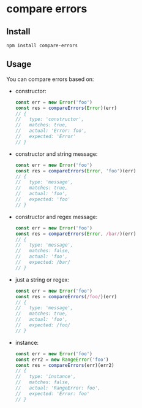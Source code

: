 # compare errors

## Install

```
npm install compare-errors
```

## Usage

You can compare errors based on:

- constructor:

  ```javascript
  const err = new Error('foo')
  const res = compareErrors(Error)(err)
  // {
  //   type: 'constructor',
  //   matches: true,
  //   actual: 'Error: foo',
  //   expected: 'Error'
  // }
  ```
- constructor and string message:

  ```javascript
  const err = new Error('foo')
  const res = compareErrors(Error, 'foo')(err)
  // {
  //   type: 'message',
  //   matches: true,
  //   actual: 'foo',
  //   expected: 'foo'
  // }
  ```
- constructor and regex message:

  ```javascript
  const err = new Error('foo')
  const res = compareErrors(Error, /bar/)(err)
  // {
  //   type: 'message',
  //   matches: false,
  //   actual: 'foo',
  //   expected: /bar/
  // }
  ```
- just a string or regex:

  ```javascript
  const err = new Error('foo')
  const res = compareErrors(/foo/)(err)
  // {
  //   type: 'message',
  //   matches: true,
  //   actual: 'foo',
  //   expected: /foo/
  // }
  ```
- instance:

  ```javascript
  const err = new Error('foo')
  const err2 = new RangeError('foo')
  const res = compareErrors(err)(err2)
  // {
  //   type: 'instance',
  //   matches: false,
  //   actual: 'RangeError: foo',
  //   expected: 'Error: foo'
  // }
  ```
